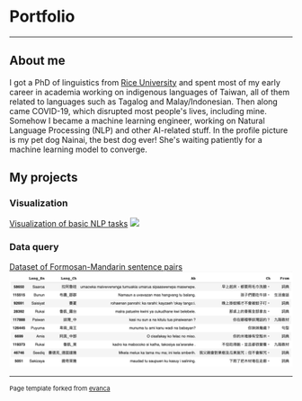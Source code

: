 # Portfolio

---
## About me
I got a PhD of linguistics from [Rice University](https://en.wikipedia.org/wiki/Rice_University) and spent most of my early career in academia working on indigenous languages of Taiwan, all of them related to languages such as Tagalog and Malay/Indonesian. Then along came COVID-19, which disrupted most people's lives, including mine. Somehow I became a machine learning engineer, working on Natural Language Processing (NLP) and other AI-related stuff. In the profile picture is my pet dog Nainai, the best dog ever! She's waiting patiently for a machine learning model to converge.

## My projects
### Visualization 

[Visualization of basic NLP tasks](https://github.com/howard-haowen/Archilife-NLP)
<img src="https://github.com/howard-haowen/Archilife-NLP/blob/gh-pages/CH_all_words_text_classes.png?raw=true"/>


### Data query

[Dataset of Formosan-Mandarin sentence pairs](https://github.com/howard-haowen/Formosan-languages)
<img src="https://github.com/howard-haowen/Formosan-languages/blob/main/sample_dataframe.png?raw=true"/>


---
<p style="font-size:11px">Page template forked from <a href="https://github.com/evanca/quick-portfolio">evanca</a></p>
<!-- Remove above link if you don't want to attibute -->
